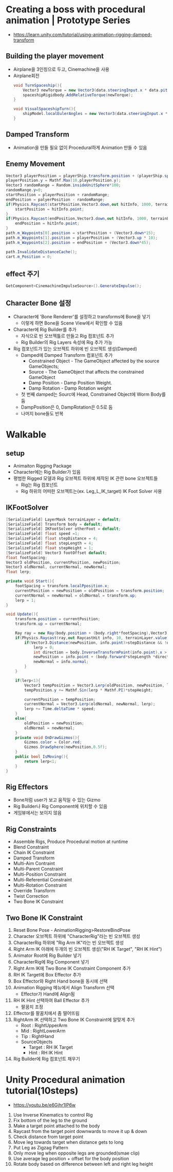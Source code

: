 # Creating a boss with procedural animation | Prototype Series
- https://learn.unity.com/tutorial/using-animation-rigging-damped-transform

## Building the player movement
- Airplane을 3인칭으로 두고, Cinemachine을 사용
- Airplane회전
    ``` C#
    void TurnSpaceship(){
        Vector3 newTorque = new Vector3(data.steeringInput.x * data.pitchSpeed, -data.steeringInput.z*data.yawSpeed,0);
        spaceshipRigidbody.AddRelativeTorque(newTorque);
    }
    
    void VisualSpaceshipTurn(){
        shipModel.localEulerAngles = new Vector3(data.steeringInput.x * data.leanAmount_Y,shipModel.localEulerAngles.y,data.steeringInput.z*data.leanAmount_x);
    }
    ```
## Damped Transform
- Animation을 만들 필요 없이 Procedural하게 Animation 만들 수 있음

## Enemy Movement
``` C#
Vector3 playerPosition = playerShip.transform.position + (playerShip.spaceshipRigidbody.velocity*3);
playerPosition.y = Mathf.Max(10,playerPosition.y);
Vector3 randomRange = Random.insideUnitSphere*100;
randomRange.y=0;
startPosition = playerPosition + randomRange;
endPosition = palyerPosition - randomRange;
if(Physics.Raycast(startPosition,Vector3.down,out hitInfo, 1000, terrainlayer.value)){
    startPosition = hitInfo.point;
}
if(Physics.Raycast(endPosition,Vector3.down,out hitInfo, 1000, terrainLayer.value)){
    endPosition = hitInfo.point;
}
path.m_Waypoints[0].position = startPosition + (Vector3.down*15);
path.m_Waypoints[1].position = playerPosition + (Vector3.up * 10);
path.m_Waypoints[2].position = endPosition + (Vector3.down*45);

path.InvalidateDistanceCache();
cart.m_Position = 0;
```

## effect 주기
``` C#
GetComponent<CinemachineImpulseSource>().GenerateImpulse();
```

## Character Bone 설정
- Character에 'Bone Renderer'를 설정하고 transforms에 Bone을 넣기
    - 이렇게 하면 Bone을 Scene View에서 확인할 수 있음
- Character에 Rig Builder를 추가
    - 자식으로 빈 오브젝틀르 만들고 Rig 컴포넌트 추가
    - Rig Builder의 Rig Layers 속성에 Rig 추가 가능
- Rig 컴포넌트가 있는 오브젝트 하위에 빈 오브젝트 생성(Damped)
    - Damped에 Damped Transform 컴포넌트 추가
        - Constrained Object - The GameObject affected by the source GameObjects;
        - Source - The GameObject that affects the constrained GameObject
        - Damp Position - Damp Position Weight.
        - Damp Rotation - Damp Rotation weight
    - 첫 번째 damped는 Sourc에 Head, Constrained Object에 Worm Body를 둠
    - DampPosition은 0, DampRotation은 0.5로 둠
    - 나머지 bone들도 반복

# Walkable
## setup
- Animaiton Rigging Package
- Character에는 Rig Builder가 있음
- 평범한 Rigged 모델과 Rig 오브젝트 하위에 제작된 IK 관련 bone 오브젝트들
    - Rig는 Rig 컴포넌트
    - Rig 하위의 어떠한 오브젝트는(ex. Leg_L_IK_target) IK Foot Solver 사용
## IKFootSolver
``` C#
[SerializeField] LayerMask terrainLayer = default;
[SerializeField] Transform body = default;
[SerializeField] IKFootSolver otherFoot = default;
[SerializeField] float speed =1;
[SerializeField] float stepDistance = 4;
[SerializeField] float stepLength = 4;
[SerializeField] float stepHeight = 1;
[SerializeField] Vector3 footOffset default;
float footSpacing;
Vector3 oldPosition, currentPosition, newPosition;
Vector3 oldNormal, currentNormal, newNormal;
float lerp;

private void Start(){
    footSpacing = transform.localPposition.x;
    currentPosition = newPosition = oldPosition = transform.position;
    currentNormal = newNormal = oldNormal = transform.up;
    lerp = 1;
}

void Update(){
    transform.position = currentPosition;
    transform.up = currentNormal;

    Ray ray = new Ray(body.position + (body.right*footSpacing),Vector3.down);
    if(Physics.Raycast(ray,out RaycastHit info, 10, terrainLayer.value)){
        if(Vector3.Distance(newPosition, info.point)>stepDistance && !otherFoot.IsMoving() && lerp >=1){
            lerp = 0;
            int direction = body.InverseTransformPoint(info.point).x > body.InverseTransformPoint(newPosition).z ? 1 : -1;
            newPosition = info.point + (body.forward*stepLength *direction) +footoffset;
            newNormal = info.normal;
        }
    }

    if(lerp<1){
        Vector3 tempPosition = Vector3.Lerp(oldPosition, newPosition, lerp);
        tempPosition.y += Mathf.Sin(lerp * Mathf.PI)*stepHeight;

        currentPosition = tempPosition;
        currentNormal = Vector3.Lerp(oldNormal, newNormal, lerp);
        lerp += Time.deltaTime * speed;
    }
    else{
        oldPosition = newPosition;
        oldNormal = newNormal;
    }
    private void OnDrawGizmos(){
        Gizmos.color = Color.red;
        Gizmos.DrawSphere(newPosition,0.5f);
    }
    public bool IsMoving(){
        return lerp<1;
    }
}

```

## Rig Effectors
- Bone처럼 user가 보고 움직일 수 있는 Gizmo
- Rig Builder나 Rig Component에 위치할 수 있음
- 게임뷰에서는 보이지 않음

## Rig Constraints
- Assemble Rigs, Produce Procedural motion at runtime
- Blend Constraint
- Chain IK Constraint
- Damped Transform
- Multi-Aim Contraint
- Multi-Parent Constraint
- Multi-Position Constraint
- Multi-Referential Constraint
- Multi-Rotation Constraint
- Override Transform
- Twist Correction
- Two Bone IK Constraint

## Two Bone IK Constraint
1. Reset Bone Pose - AnimationRigging>RestoreBindPose
2. Character 오브젝트 하위에 "CharacterRig"라는 빈 오브젝트 생성
3. CharacterRig 하위에 "Rig Arm IK"라는 빈 오브젝트 생성
4. Right Arm IK 아래에 두개의 빈 오브젝트 생성("RH IK Target", "RH IK Hint")
5. Animator Root에 Rig Builder 넣기
6. CharacterRig에 Rig Component 넣기
7. Right Arm IK에 Two Bone IK Constraint Component 추가
8. RH IK Target에 Box Effector 추가
9. Box Effector와 Right Hand bone을 동시에 선택
10. Animation Rigging 메뉴에서 Align Transform 선택
    - Effector가 Hand에 Align됨
11. RH IK Hint 선택하여 Ball Effector 추가
    - 팔꿈치 조정
12. Effector를 팔꿈치에서 좀 떨어뜨림
13. RightArm IK 선택하고 Two Bone IK Constraint에 알맞게 추가
    - Root : RightUpperArm
    - Mid : RightLowerArm
    - Tip : RightHand
    - SourceObjects
        - Target : RH IK Target
        - Hint : RH IK Hint
14. Rig Builder에 Rig 컴포넌트 채우기

# Unity Procedural animation tutorial(10steps)
- https://youtu.be/e6Gjhr1IP6w
1. Use Inverse Kinematics to control Rig
2. Fix bottom of the leg to the ground
3. Make a target point attached to the body
4. Raycast from the target point downwards to move it up & down
5. Check distance from target point
6. Move leg towards target when distance gets to long
7. Put Leg as Zigzag Pattern
8. Only move leg when opposite legs are grounded(smae clip)
9. Use average leg position + offset for the body position
10. Rotate body based on difference between left and right leg height
